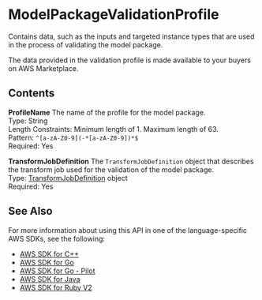 # ModelPackageValidationProfile<a name="API_ModelPackageValidationProfile"></a>

Contains data, such as the inputs and targeted instance types that are used in the process of validating the model package\.

The data provided in the validation profile is made available to your buyers on AWS Marketplace\.

## Contents<a name="API_ModelPackageValidationProfile_Contents"></a>

 **ProfileName**   <a name="SageMaker-Type-ModelPackageValidationProfile-ProfileName"></a>
The name of the profile for the model package\.  
Type: String  
Length Constraints: Minimum length of 1\. Maximum length of 63\.  
Pattern: `^[a-zA-Z0-9](-*[a-zA-Z0-9])*$`   
Required: Yes

 **TransformJobDefinition**   <a name="SageMaker-Type-ModelPackageValidationProfile-TransformJobDefinition"></a>
The `TransformJobDefinition` object that describes the transform job used for the validation of the model package\.  
Type: [TransformJobDefinition](API_TransformJobDefinition.md) object  
Required: Yes

## See Also<a name="API_ModelPackageValidationProfile_SeeAlso"></a>

For more information about using this API in one of the language\-specific AWS SDKs, see the following:
+  [AWS SDK for C\+\+](https://docs.aws.amazon.com/goto/SdkForCpp/sagemaker-2017-07-24/ModelPackageValidationProfile) 
+  [AWS SDK for Go](https://docs.aws.amazon.com/goto/SdkForGoV1/sagemaker-2017-07-24/ModelPackageValidationProfile) 
+  [AWS SDK for Go \- Pilot](https://docs.aws.amazon.com/goto/SdkForGoPilot/sagemaker-2017-07-24/ModelPackageValidationProfile) 
+  [AWS SDK for Java](https://docs.aws.amazon.com/goto/SdkForJava/sagemaker-2017-07-24/ModelPackageValidationProfile) 
+  [AWS SDK for Ruby V2](https://docs.aws.amazon.com/goto/SdkForRubyV2/sagemaker-2017-07-24/ModelPackageValidationProfile) 